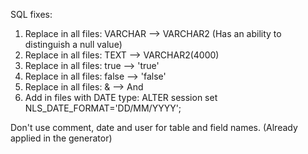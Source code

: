 SQL fixes:  
1. Replace in all files: VARCHAR --> VARCHAR2 (Has an ability to distinguish a null value)
2. Replace in all files: TEXT --> VARCHAR2(4000)
3. Replace in all files: true --> 'true'
4. Replace in all files: false --> 'false'
5. Replace in all files: & --> And
6. Add in files with DATE type: ALTER session set NLS_DATE_FORMAT='DD/MM/YYYY';

Don't use comment, date and user for table and field names. (Already applied in the generator)